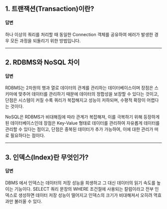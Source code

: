 ## 1. 트랜잭션(Transaction)이란?

#### 답변
하나 이상의 쿼리를 처리할 때 동일한 Connection 객체를 공유하여 에러가 발생한 경우 모든 과정을 되돌리기 위한 방법입니다.

____

## 2. RDBMS와 NoSQL 차이

#### 답변
RDBMS는 2차원의 행과 열로 데이터의 관계를 관리하는 데이터베이스이며
장점은 스키마에 맞추어 데이터를 관리하기 때문에 데이터의 정합성을 보장할 수 있다는 것이고,
단점은 시스템이 커질 수록 쿼리가 복잡해지고 성능이 저하되며, 수평적 확장이 어렵다는 것이다.

NoSQL은 RDBMS가 비대해짐에 따라 관계가 복잡해져, 이를 극복하기 위해 등장하게 된 데이터베이스인데
장점은  Key-Value 형태로 데이터를 관리하여 자유롭게 데이터를 관리할 수 있다는 점이고,
단점은 중복된 데이터가 추가 가능하여, 이에 대한 관리가 떠로 필요하다는 점이다.

____

## 3. 인덱스(Index)란 무엇인가?

#### 답변

DBMS 에서 인덱스는 데이터의 저장 성능을 희생하고 그 대신 데이터의 읽기 속도를 높이는 기능이다. SELECT 쿼리 문장의 WHERE 조건절에 사용되는 칼럼이라고 전부 인덱스로 생성하면 데이터 저장 성능이 떨어지고 인덱스의 크기가 비대해져서 오히려 역효과만 불러올 수 있다.